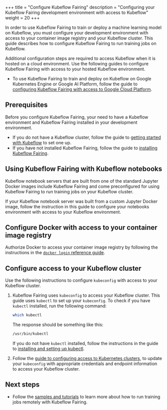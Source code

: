 +++
title = "Configure Kubeflow Fairing"
description = "Configuring your Kubeflow Fairing development environment with access to Kubeflow"
weight = 20
+++

In order to use Kubeflow Fairing to train or deploy a machine learning
model on Kubeflow, you must configure your development environment with access
to your container image registry and your Kubeflow cluster. This guide
describes how to configure Kubeflow Fairing to run training jobs on Kubeflow.

Additional configuration steps are required to access Kubeflow when it is hosted on a cloud
environment. Use the following guides to configure Kubeflow Fairing with access
to your hosted Kubeflow environment.

*  To use Kubeflow Fairing to train and deploy on Kubeflow on Google Kubernetes
   Engine or Google AI Platform, follow the guide to [configuring Kubeflow
   Fairing with access to Google Cloud Platform][conf-gcp].  

## Prerequisites

Before you configure Kubeflow Fairing, your need to have a Kubeflow environment
and Kubeflow Fairing installed in your development environment.

*  If you do not have a Kubeflow cluster, follow the guide to [getting started
   with Kubeflow][kubeflow-install] to set one up.
*  If you have not installed Kubeflow Fairing, follow the guide to [installing
   Kubeflow Fairing][fairing-install].

## Using Kubeflow Fairing with Kubeflow notebooks

Kubeflow notebook servers that are built from one of the standard Jupyter
Docker images include Kubeflow Fairing and come preconfigured for using
Kubeflow Fairing to run training jobs on your Kubeflow cluster.

If your Kubeflow notebook server was built from a custom Jupyter Docker image,
follow the instruction in this guide to configure your notebooks environment
with access to your Kubeflow environment.

## Configure Docker with access to your container image registry

Authorize Docker to access your container image registry by following the
instructions in the [`docker login` reference guide][docker-login].

## Configure access to your Kubeflow cluster

Use the following instructions to configure `kubeconfig` with access to your
Kubeflow cluster. 

1.  Kubeflow Fairing uses `kubeconfig` to access your Kubeflow cluster. This 
    guide uses `kubectl` to set up your `kubeconfig`. To check if you have 
    `kubectl` installed, run the following command:

    ```bash
    which kubectl
    ```

    The response should be something like this:

    ```bash
    /usr/bin/kubectl
    ```

    If you do not have `kubectl` installed, follow the instructions in the
    guide to [installing and setting up kubectl][kubectl-install].

1.  Follow the [guide to configuring access to Kubernetes
    clusters][kubectl-access], to update your `kubeconfig` with appropriate
    credentials and endpoint information to access your Kubeflow cluster. 

## Next steps

*  Follow the [samples and tutorials][tutorials] to learn more about how to run
   training jobs remotely with Kubeflow Fairing. 

[kubeflow-install]: /docs/started/getting-started/
[kubectl-access]: https://kubernetes.io/docs/reference/access-authn-authz/authentication/
[kubectl-install]: https://kubernetes.io/docs/tasks/tools/install-kubectl/
[conf-gcp]: /docs/fairing/gcp/configure-gcp/
[docker-login]: https://docs.docker.com/engine/reference/commandline/login/
[fairing-install]: /docs/fairing/install-fairing/
[tutorials]: /docs/fairing/tutorials/other-tutorials/